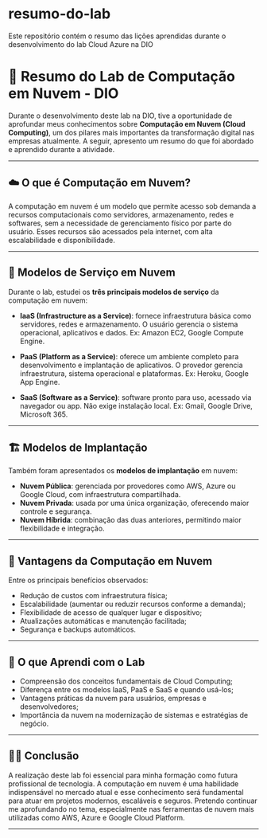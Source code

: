 # resumo-do-lab
Este repositório contém o resumo das lições aprendidas durante o desenvolvimento do lab Cloud Azure na DIO

# 📘 Resumo do Lab de Computação em Nuvem - DIO

Durante o desenvolvimento deste lab na DIO, tive a oportunidade de aprofundar meus conhecimentos sobre **Computação em Nuvem (Cloud Computing)**, um dos pilares mais importantes da transformação digital nas empresas atualmente. A seguir, apresento um resumo do que foi abordado e aprendido durante a atividade.

---

## ☁️ O que é Computação em Nuvem?

A computação em nuvem é um modelo que permite acesso sob demanda a recursos computacionais como servidores, armazenamento, redes e softwares, sem a necessidade de gerenciamento físico por parte do usuário. Esses recursos são acessados pela internet, com alta escalabilidade e disponibilidade.

---

## 🧱 Modelos de Serviço em Nuvem

Durante o lab, estudei os **três principais modelos de serviço** da computação em nuvem:

- **IaaS (Infrastructure as a Service)**: fornece infraestrutura básica como servidores, redes e armazenamento. O usuário gerencia o sistema operacional, aplicativos e dados. Ex: Amazon EC2, Google Compute Engine.
  
- **PaaS (Platform as a Service)**: oferece um ambiente completo para desenvolvimento e implantação de aplicativos. O provedor gerencia infraestrutura, sistema operacional e plataformas. Ex: Heroku, Google App Engine.

- **SaaS (Software as a Service)**: software pronto para uso, acessado via navegador ou app. Não exige instalação local. Ex: Gmail, Google Drive, Microsoft 365.

---

## 🏗️ Modelos de Implantação

Também foram apresentados os **modelos de implantação** em nuvem:

- **Nuvem Pública**: gerenciada por provedores como AWS, Azure ou Google Cloud, com infraestrutura compartilhada.
- **Nuvem Privada**: usada por uma única organização, oferecendo maior controle e segurança.
- **Nuvem Híbrida**: combinação das duas anteriores, permitindo maior flexibilidade e integração.

---

## 🚀 Vantagens da Computação em Nuvem

Entre os principais benefícios observados:

- Redução de custos com infraestrutura física;
- Escalabilidade (aumentar ou reduzir recursos conforme a demanda);
- Flexibilidade de acesso de qualquer lugar e dispositivo;
- Atualizações automáticas e manutenção facilitada;
- Segurança e backups automáticos.

---

## 🧠 O que Aprendi com o Lab

- Compreensão dos conceitos fundamentais de Cloud Computing;
- Diferença entre os modelos IaaS, PaaS e SaaS e quando usá-los;
- Vantagens práticas da nuvem para usuários, empresas e desenvolvedores;
- Importância da nuvem na modernização de sistemas e estratégias de negócio.

---

## 👩‍💻 Conclusão

A realização deste lab foi essencial para minha formação como futura profissional de tecnologia. A computação em nuvem é uma habilidade indispensável no mercado atual e esse conhecimento será fundamental para atuar em projetos modernos, escaláveis e seguros. Pretendo continuar me aprofundando no tema, especialmente nas ferramentas de nuvem mais utilizadas como AWS, Azure e Google Cloud Platform.

---




